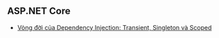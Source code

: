 ## ASP.NET Core

- [Vòng đời của Dependency Injection: Transient, Singleton và Scoped](https://tedu.com.vn/lap-trinh-aspnet-core/vong-doi-cua-dependency-injection-transient-singleton-va-scoped-257.html)
